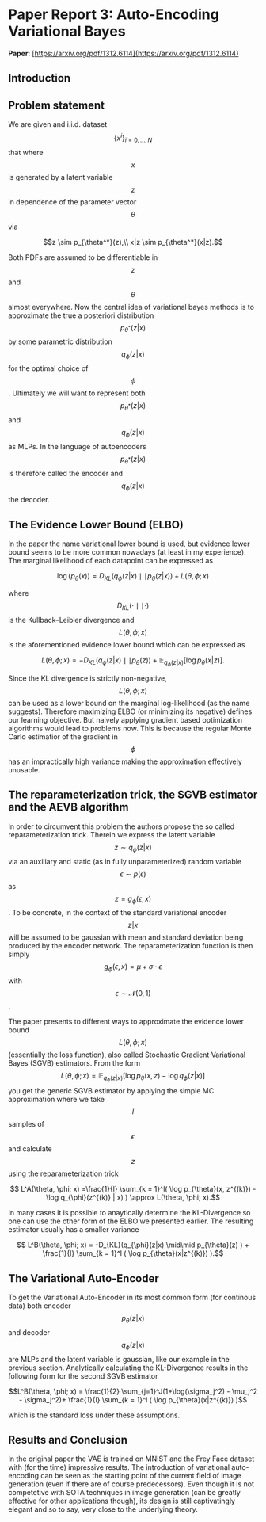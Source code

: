 # Paper Report 3: Auto-Encoding Variational Bayes

**Paper**: [https://arxiv.org/pdf/1312.6114](https://arxiv.org/pdf/1312.6114)

## Introduction

## Problem statement

We are given and i.i.d. dataset $$ \{ x^{i} \}_{i=0, ..., N}$$ that where $$x$$ is generated by a latent variable $$z$$ in dependence of the parameter vector $$\theta $$ via

$$z \sim p_{\theta^*}(z),\\ x|z \sim p_{\theta^*}(x|z).$$

Both PDFs are assumed to be differentiable in $$z$$ and $$\theta$$ almost everywhere. Now the central idea of variational bayes methods is to approximate the true
a posteriori distribution $$ p_{\theta^*}(z|x) $$ by some parametric distribution $$ q_{\phi}(z|x)$$ for the optimal choice of $$ \phi $$.
Ultimately we will want to represent both $$ p_{\theta^*}(z|x) $$ and $$ q_{\phi}(z|x) $$ as MLPs. In the language of autoencoders $$ p_{\theta^*}(z|x) $$
is therefore called the encoder and $$ q_{\phi}(z|x) $$ the decoder.



## The Evidence Lower Bound (ELBO)

In the paper the name variational lower bound is used, but evidence lower bound seems to be more common nowadays (at least in my experience).
The marginal likelihood of each datapoint can be expressed as 

$$ \log(p_{\theta}(x)) = D_{KL}(q_{\phi}(z|x) \mid\mid p_{\theta}(z|x) ) + L(\theta, \phi; x)$$

where $$D_{KL}( \cdot \mid\mid \cdot )$$ is the Kullback–Leibler divergence and $$L(\theta, \phi; x)$$ is the aforementioned evidence lower bound which can
be expressed as

$$ L(\theta, \phi; x) =  -D_{KL}(q_{\phi}(z|x) \mid\mid p_{\theta}(z) ) + \mathbb{E}_{q_{\phi}(z|x)} \left[ \log p_{\theta}(x|z) \right].$$

Since the KL divergence is strictly non-negative, $$ L(\theta, \phi; x) $$ can be used as a lower bound on the marginal log-likelihood (as the name suggests).
Therefore maximizing ELBO (or minimizing its negative) defines our learning objective. But naively applying gradient based optimization algorithms would lead to problems
now. This is because the regular Monte Carlo estimatior of the gradient in $$ \phi $$ has an impractically high variance making the approximation effectively unusable.

## The reparameterization trick, the SGVB estimator and the AEVB algorithm

In order to circumvent this problem the authors propose the so called reparameterization trick. Therein we express
the latent variable $$z \sim q_{\phi}(z|x)$$ via an auxiliary and static (as in fully unparameterized) random variable
$$ \epsilon \sim  p(\epsilon)$$ as $$ z = g_{\phi}(\epsilon, x) $$. To be concrete, in the context of the standard variational encoder
$$ z|x$$ will be assumed to be gaussian with mean and standard deviation being produced by the encoder network. The reparameterization function
is then simply $$ g_{\phi}(\epsilon, x) = \mu + \sigma \cdot \epsilon $$ with $$ \epsilon \sim \mathcal{N}(0, 1)$$.

The paper presents to different ways to approximate the evidence lower bound $$L(\theta, \phi; x)$$ (essentially the loss function), also called Stochastic Gradient Variational Bayes
(SGVB) estimators. From the form $$L(\theta, \phi; x) = \mathbb{E}_{q_{\phi}(z|x)} \left[ \log p_{\theta}(x, z) - \log q_{\phi}(z | x) \right]$$ you get the generic SGVB estimator by applying
the simple MC approximation where we take $$l$$ samples of $$\epsilon$$ and calculate $$z$$ using the reparameterization trick

$$ L^A(\theta, \phi; x) =\frac{1}{l} \sum_{k = 1}^l( \log p_{\theta}(x, z^{(k)}) - \log q_{\phi}(z^{(k)} | x) ) \approx L(\theta, \phi; x).$$

In many cases it is possible to anaytically determine the KL-Divergence so one can use the other form of the ELBO we presented earlier. The resulting
estimator usually has a smaller variance

$$ L^B(\theta, \phi; x) =  -D_{KL}(q_{\phi}(z|x) \mid\mid p_{\theta}(z) ) + \frac{1}{l} \sum_{k = 1}^l ( \log p_{\theta}(x|z^{(k)}) ).$$

## The Variational Auto-Encoder

To get the Variational Auto-Encoder in its most common form (for continous data) both encoder $$ p_{\theta}(z|x) $$ and decoder $$ q_{\phi}(z|x) $$ are MLPs and
the latent variable is gaussian, like our example in the previous section. Analytically calculating the KL-Divergence results in the following form for the
second SGVB estimator

$$L^B(\theta, \phi; x) = \frac{1}{2} \sum_{j=1}^J(1+\log(\sigma_j^2) - \mu_j^2 - \sigma_j^2)+ \frac{1}{l} \sum_{k = 1}^l ( \log p_{\theta}(x|z^{(k)}) )$$

which is the standard loss under these assumptions.

## Results and Conclusion

In the original paper the VAE is trained on MNIST and the Frey Face dataset with (for the time) impressive results.
The introduction of variational auto-encoding can be seen as the starting point of the current field of image generation (even if there are
of course predecessors). Even though it is not competetive with SOTA techniques in image generation (can be greatly effective for other applications though), its design is still captivatingly elegant
and so to say, very close to the underlying theory.






